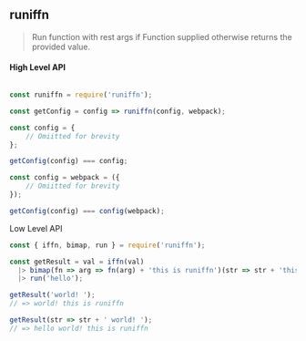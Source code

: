 ## runiffn

> Run function with rest args if Function supplied otherwise returns the provided value.

#### High Level API

```js

const runiffn = require('runiffn');

const getConfig = config => runiffn(config, webpack);

const config = {
    // Omiitted for brevity
};

getConfig(config) === config;

const config = webpack = ({
    // Omiitted for brevity
});

getConfig(config) === config(webpack);
```

Low Level API

```js
const { iffn, bimap, run } = require('runiffn');

const getResult = val = iffn(val)
  |> bimap(fn => arg => fn(arg) + 'this is runiffn')(str => str + 'this is runiffn')
  |> run('hello');

getResult('world! ');
// => world! this is runiffn

getResult(str => str + ' world! ');
// => hello world! this is runiffn
```

